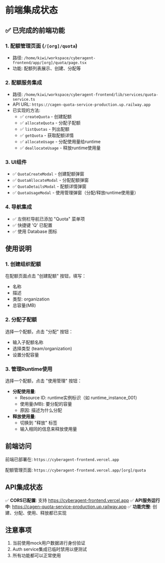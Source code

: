 # 前端集成状态

## ✅ 已完成的前端功能

### 1. **配额管理页面** (`/[org]/quota`)
- 路径: `/home/kiwi/workspace/cyberagent-frontend/app/[org]/quota/page.tsx`
- 功能: 配额列表展示、创建、分配等

### 2. **配额服务集成**
- 路径: `/home/kiwi/workspace/cyberagent-frontend/lib/services/quota-service.ts`
- API URL: `https://cagen-quota-service-production.up.railway.app`
- 已实现的方法:
  - ✅ `createQuota` - 创建配额
  - ✅ `allocateQuota` - 分配子配额
  - ✅ `listQuotas` - 列出配额
  - ✅ `getQuota` - 获取配额详情
  - ✅ `allocateUsage` - 分配使用量给runtime
  - ✅ `deallocateUsage` - 释放runtime使用量

### 3. **UI组件**
- ✅ `QuotaCreateModal` - 创建配额弹窗
- ✅ `QuotaAllocateModal` - 分配配额弹窗
- ✅ `QuotaDetailsModal` - 配额详情弹窗
- ✅ `QuotaUsageModal` - 使用管理弹窗（分配/释放runtime使用量）

### 4. **导航集成**
- ✅ 左侧栏导航已添加 "Quota" 菜单项
- ✅ 快捷键 'Q' 已配置
- ✅ 使用 Database 图标

## 使用说明

### 1. 创建组织配额
在配额页面点击 "创建配额" 按钮，填写：
- 名称
- 描述
- 类型: organization
- 总容量(MB)

### 2. 分配子配额
选择一个配额，点击 "分配" 按钮：
- 输入子配额名称
- 选择类型 (team/organization)
- 设置分配容量

### 3. 管理Runtime使用
选择一个配额，点击 "使用管理" 按钮：
- **分配使用量**:
  - Resource ID: runtime实例标识（如 runtime_instance_001）
  - 使用量(MB): 要分配的容量
  - 原因: 描述为什么分配
- **释放使用量**:
  - 切换到 "释放" 标签
  - 输入相同的信息来释放使用量

## 前端访问

前端已部署在: `https://cyberagent-frontend.vercel.app`

配额管理页面: `https://cyberagent-frontend.vercel.app/[org]/quota`

## API集成状态

✅ **CORS已配置**: 支持 https://cyberagent-frontend.vercel.app
✅ **API服务运行中**: https://cagen-quota-service-production.up.railway.app
✅ **功能完整**: 创建、分配、使用、释放都已实现

## 注意事项

1. 当前使用mock用户数据进行身份验证
2. Auth service集成已临时禁用以便测试
3. 所有功能都可以正常使用